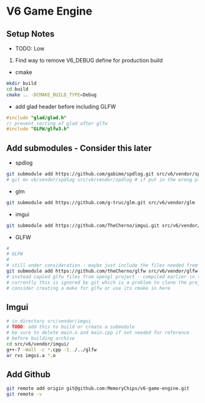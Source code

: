 # V6 Game Engine

## Setup Notes

- TODO: Low

1. Find way to remove V6_DEBUG define for production build

- cmake

```bash
mkdir build
cd build
cmake .. -DCMAKE_BUILD_TYPE=Debug
```

- add glad header before including GLFW

```c++
#include "glad/glad.h"
// prevent sorting of glad after glfw
#include "GLFW/glfw3.h"
```

## Add submodules - Consider this later

- spdlog

```bash
git submodule add https://github.com/gabime/spdlog.git src/v6/vendor/spdlog
# git mv v6/vendor/spdlog src/v6/vendor/spdlog # if put in the wrong place
```

- glm

```bash
git submodule add https://github.com/g-truc/glm.git src/v6/vendor/glm
```

- imgui

```bash
git submodule add https://github.com/TheCherno/imgui.git src/v6/vendor/imgui
```

- GLFW

```bash
#
# GLFW
#
# still under consideration - maybe just include the files needed from the open-gl project
git submodule add https://github.com/theCherno/glfw src/v6/vendor/glfw
# instead copied glfw files from opengl project - compiled earlier in the glfw dir
# currently this is ignored by git which is a problem to clone the project
# consider creating a make for glfw or use its cmake in here
```

## Imgui

```bash
# in directory src/vendor/imgui
# TODO: add this to build or create a submodule
# be sure to delete main.o and main.cpp if not needed for reference
# before building archive
cd src/v6/vendor/imgui/
g++-7 -Wall -c *.cpp -I../../glfw
ar rvs imgui.a *.o
```

## Add Github

```bash
git remote add origin git@github.com:MemoryChips/v6-game-engine.git
git remote -v
```
